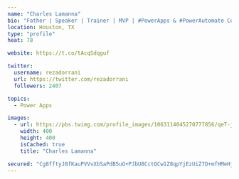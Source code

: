```yaml
---
name: "Charles Lamanna"
bio: "Father | Speaker | Trainer | MVP | #PowerApps & #PowerAutomate Community Super User | YouTuber Right-pointing triangle http://youtube.com/c/rezadorrani | Learn - Share - Clockwise rightwards and leftwards open circle arrows"
location: Houston, TX
type: "profile"
heat: 78

website: https://t.co/tAcqSdqguf

twitter:
  username: rezadorrani
  url: https://twitter.com/rezadorrani
  followers: 2407

topics:
  - Power Apps

images:
  - url: https://pbs.twimg.com/profile_images/1063114045270777856/qeT-jpWr_400x400.jpg
    width: 400
    height: 400
    isCached: true
    title: "Charles Lamanna"

secured: "Cg8fftyJ8fKauPVVvXbSaPdB5uG+PJbU8CctQCw1Z8qpYjEzUiZ7D+mfHMeHjg4y44/ONfIF70lRw/oiuo4RVAPcAKWytuH6A59yjOOoVnw+2jgVIVVkyX20D0/2yM+Ze5k3UbgDCf/6hIJCd83fjb1hxaAKFfzvwe9pXknf24rdw46rNc+Pi0pZT1c/MtYXqybaWnwRxhB8Yjthu11eiMQ6CUlkc1LlGsqzJvFm0NgjQm6DP6OEd4zFdkvzzJ+ePfymeULVSaK5ceB4oSYYErR8+2wnM8XN8D8lp5l4+1l5yHY0zMnTmC7T/W7YNKrLjYMvZy0QuagMfNnQa215k2Ca0wH1qGfP9bvO2WQTkIBDKjm3llE5s5afsYXpZMbWtNWwQbKu5b/B7ttmxFgNf9XTGFi+RKZdUptzPG7t6dY=;/jeci3s1Bdht4nOX4poQwA=="
---
```


